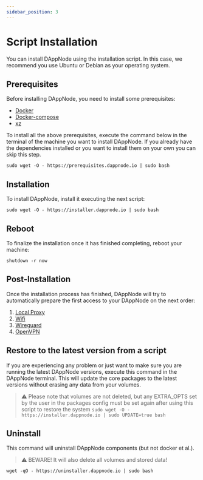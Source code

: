 ```yaml
---
sidebar_position: 3
---
```


# Script Installation

You can install DAppNode using the installation script. In this case, we recommend you use Ubuntu or Debian as your operating system.

## Prerequisites

Before installing DAppNode, you need to install some prerequisites:

- [Docker](https://docs.docker.com/install/)
- [Docker-compose](https://docs.docker.com/compose/install/)
- [xz](https://tukaani.org/xz/)

To install all the above prerequisites, execute the command below in the terminal of the machine you want to install DAppNode. If you already have the dependencies installed or you want to install them on your own you can skip this step.

`sudo wget -O - https://prerequisites.dappnode.io | sudo bash`

## Installation

To install DAppNode, install it executing the next script:

`sudo wget -O - https://installer.dappnode.io | sudo bash`

## Reboot

To finalize the installation once it has finished completing, reboot your machine:

`shutdown -r now`

## Post-Installation

Once the installation process has finished, DAppNode will try to automatically prepare the first access to your DAppNode on the next order:

1. [Local Proxy](../../../../user-guide/ui/access/local-proxy)
2. [Wifi](../../../../user-guide/ui/access/wifi)
3. [Wireguard](../../../../user-guide/ui/access/vpn#wireguard)
4. [OpenVPN](../../../../user-guide/ui/access/vpn#openvpn)

## Restore to the latest version from a script

If you are experiencing any problem or just want to make sure you are running the latest DAppNode versions, execute this command in the DAppNode terminal. This will update the core packages to the latest versions without erasing any data from your volumes.

> :warning: Please note that volumes are not deleted, but any EXTRA_OPTS set by the user in the packages config must be set again after using this script to restore the system
`sudo wget -O - https://installer.dappnode.io | sudo UPDATE=true bash`

## Uninstall

This command will uninstall DAppNode components (but not docker et al.).

> :warning: BEWARE! It will also delete all volumes and stored data!

`wget -qO - https://uninstaller.dappnode.io | sudo bash`
